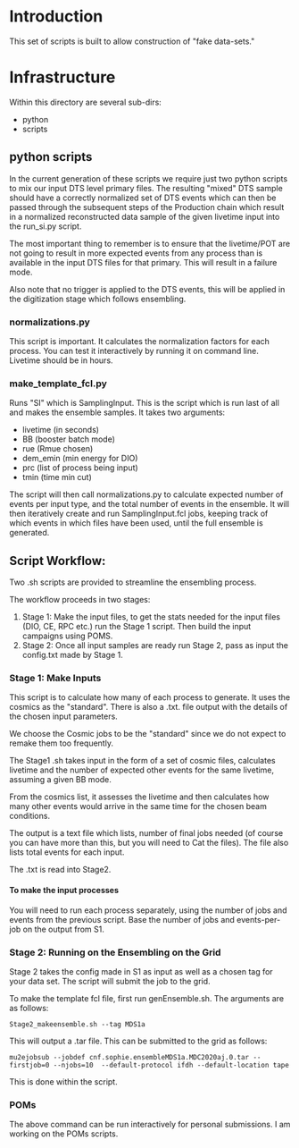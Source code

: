 # Introduction

This set of scripts is built to allow construction of "fake data-sets."

# Infrastructure

Within this directory are several sub-dirs:

* python
* scripts

## python scripts

In the current generation of these scripts we require just two python scripts to mix our input DTS level primary files. The resulting "mixed" DTS sample should have a correctly normalized set of DTS events which can then be passed through the subsequent steps of the Production chain which result in a normalized reconstructed data sample of the given livetime input into the run_si.py script.

The most important thing to remember is to ensure that the livetime/POT are not going to result in more expected events from any process than is available in the input DTS files for that primary. This will result in a failure mode.

Also note that no trigger is applied to the DTS events, this will be applied in the digitization stage which follows ensembling.

### normalizations.py

This script is important. It calculates the normalization factors for each process. You can test it interactively by running it on command line. Livetime should be in hours.

### make_template_fcl.py

Runs "SI" which is SamplingInput. This is the script which is run last of all and makes the ensemble samples. It takes two arguments: 

* livetime (in seconds)
* BB (booster batch mode)
* rue (Rmue chosen)
* dem_emin (min energy for DIO)
* prc (list of process being input)
* tmin (time min cut)

The script will then call normalizations.py to calculate expected number of events per input type, and the total number of events in the ensemble. It will then iteratively create and run SamplingInput.fcl jobs, keeping track of which events in which files have been used, until the full ensemble is generated.

## Script Workflow:

Two .sh scripts are provided to streamline the ensembling process.

The workflow proceeds in two stages:

1) Stage 1: Make the input files, to get the stats needed for the input files (DIO, CE, RPC etc.) run the Stage 1 script. Then build the input campaigns using POMS.
2) Stage 2: Once all input samples are ready run Stage 2, pass as input the config.txt made by Stage 1.

### Stage 1: Make Inputs

This script is to calculate how many of each process to generate. It uses the cosmics as the "standard". There is also a .txt. file output with the details of the chosen input parameters. 

We choose the Cosmic jobs to be the "standard" since we do not expect to remake them too frequently.

The Stage1 .sh takes input in the form of a set of cosmic files, calculates livetime and the number of expected other events for the same livetime, assuming a given BB mode.

From the cosmics list, it assesses the livetime and then calculates how many other events would arrive in the same time for the chosen beam conditions.

The output is a text file which lists, number of final jobs needed (of course you can have more than this, but you will need to Cat the files). The file also lists total events for each input.

The .txt is read into Stage2.

#### To make the input processes

You will need to run each process separately, using the number of jobs and events from the previous script. Base the number of jobs and events-per-job on the output from S1.

### Stage 2: Running on the Ensembling on the Grid

Stage 2 takes the config made in S1 as input as well as a chosen tag for your data set. The script will submit the job to the grid.

To make the template fcl file, first run genEnsemble.sh. The arguments are as follows:

```
Stage2_makeensemble.sh --tag MDS1a
```

This will output a .tar file. This can be submitted to the grid as follows:

```
mu2ejobsub --jobdef cnf.sophie.ensembleMDS1a.MDC2020aj.0.tar --firstjob=0 --njobs=10  --default-protocol ifdh --default-location tape
```

This is done within the script.

### POMs

The above command can be run interactively for personal submissions. I am working on the POMs scripts.
